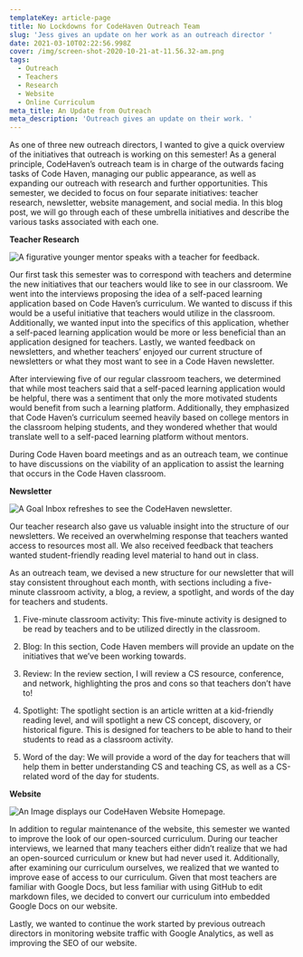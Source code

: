 ```yaml
---
templateKey: article-page
title: No Lockdowns for CodeHaven Outreach Team
slug: 'Jess gives an update on her work as an outreach director '
date: 2021-03-10T02:22:56.998Z
cover: /img/screen-shot-2020-10-21-at-11.56.32-am.png
tags:
  - Outreach
  - Teachers
  - Research
  - Website
  - Online Curriculum
meta_title: An Update from Outreach
meta_description: 'Outreach gives an update on their work. '
---
```

As one of three new outreach directors, I wanted to give a quick overview of the initiatives that outreach is working on this semester! As a general principle, CodeHaven’s outreach team is in charge of the outwards facing tasks of Code Haven, managing our public appearance, as well as expanding our outreach with research and further opportunities. This semester, we decided to focus on four separate initiatives: teacher research, newsletter, website management, and social media. In this blog post, we will go through each of these umbrella initiatives and describe the various tasks associated with each one.

**Teacher Research** 

![A figurative younger mentor speaks with a teacher for feedback. ](/img/linkedin-sales-navigator-w3jl3jrepdy-unsplash.jpg "Teacher Interview")

Our first task this semester was to correspond with teachers and determine the new initiatives that our teachers would like to see in our classroom. We went into the interviews proposing the idea of a self-paced learning application based on Code Haven’s curriculum. We wanted to discuss if this would be a useful initiative that teachers would utilize in the classroom. Additionally, we wanted input into the specifics of this application, whether a self-paced learning application would be more or less beneficial than an application designed for teachers. Lastly, we wanted feedback on newsletters, and whether teachers’ enjoyed our current structure of newsletters or what they most want to see in a Code Haven newsletter. 

After interviewing five of our regular classroom teachers, we determined that while most teachers said that a self-paced learning application would be helpful, there was a sentiment that only the more motivated students would benefit from such a learning platform. Additionally, they emphasized that Code Haven’s curriculum seemed heavily based on college mentors in the classroom helping students, and they wondered whether that would translate well to a self-paced learning platform without mentors.

During Code Haven board meetings and as an outreach team, we continue to have discussions on the viability of an application to assist the learning that occurs in the Code Haven classroom. 

**Newsletter**

![A Goal Inbox refreshes to see the CodeHaven newsletter. ](/img/solen-feyissa-taogbz_s-qw-unsplash.jpg "Gmail Inbox")

Our teacher research also gave us valuable insight into the structure of our newsletters. We received an overwhelming response that teachers wanted access to resources most all. We also received feedback that teachers wanted student-friendly reading level material to hand out in class. 

As an outreach team, we devised a new structure for our newsletter that will stay consistent throughout each month, with sections including a five-minute classroom activity, a blog, a review, a spotlight, and words of the day for teachers and students. 

1. Five-minute classroom activity: This five-minute activity is designed to be read by teachers and to be utilized directly in the classroom.

2. Blog: In this section, Code Haven members will provide an update on the initiatives that we’ve been working towards.

3. Review: In the review section, I will review a CS resource, conference, and network, highlighting the pros and cons so that teachers don’t have to!

4. Spotlight: The spotlight section is an article written at a kid-friendly reading level, and will spotlight a new CS concept, discovery, or historical figure. This is designed for teachers to be able to hand to their students to read as a classroom activity.

5. Word of the day: We will provide a word of the day for teachers that will help them in better understanding CS and teaching CS, as well as a CS-related word of the day for students. 

**Website** 

![An Image displays our CodeHaven Website Homepage.](/img/screen-shot-2021-03-09-at-9.51.51-pm.png "CodeHaven Website Homepage")

In addition to regular maintenance of the website, this semester we wanted to improve the look of our open-sourced curriculum. During our teacher interviews, we learned that many teachers either didn’t realize that we had an open-sourced curriculum or knew but had never used it. Additionally, after examining our curriculum ourselves, we realized that we wanted to improve ease of access to our curriculum. Given that most teachers are familiar with Google Docs, but less familiar with using GitHub to edit markdown files, we decided to convert our curriculum into embedded Google Docs on our website. 

Lastly, we wanted to continue the work started by previous outreach directors in monitoring website traffic with Google Analytics, as well as improving the SEO of our website.

